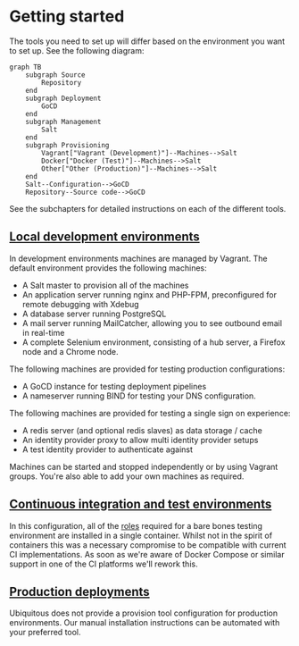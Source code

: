 # Getting started

The tools you need to set up will differ based on the environment you want to set up. See the following diagram:

```mermaid
graph TB
    subgraph Source
        Repository
    end
    subgraph Deployment
        GoCD
    end
    subgraph Management
        Salt
    end
    subgraph Provisioning
        Vagrant["Vagrant (Development)"]--Machines-->Salt
        Docker["Docker (Test)"]--Machines-->Salt
        Other["Other (Production)"]--Machines-->Salt
    end
    Salt--Configuration-->GoCD
    Repository--Source code-->GoCD
```

See the subchapters for detailed instructions on each of the different tools.

## [Local development environments](development.md)

In development environments machines are managed by Vagrant. The default environment provides the following machines:

* A Salt master to provision all of the machines
* An application server running nginx and PHP-FPM, preconfigured for remote debugging with Xdebug
* A database server running PostgreSQL
* A mail server running MailCatcher, allowing you to see outbound email in real-time
* A complete Selenium environment, consisting of a hub server, a Firefox node and a Chrome node.

The following machines are provided for testing production configurations:

* A GoCD instance for testing deployment pipelines
* A nameserver running BIND for testing your DNS configuration.

The following machines are provided for testing a single sign on experience: 

* A redis server (and optional redis slaves) as data storage / cache
* An identity provider proxy to allow multi identity provider setups
* A test identity provider to authenticate against

Machines can be started and stopped independently or by using Vagrant groups. You're also able to add your own machines as required.

## [Continuous integration and test environments](test.md)

In this configuration, all of the [roles](../roles/README.md) required for a bare bones testing environment are installed in a single container. Whilst not in the spirit of containers this was a necessary compromise to be compatible with current CI implementations. As soon as we're aware of Docker Compose or similar support in one of the CI platforms we'll rework this.

## [Production deployments](production.md)

Ubiquitous does not provide a provision tool configuration for production environments. Our manual installation instructions can be automated with your preferred tool.
